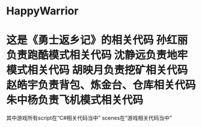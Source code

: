 # HappyWarrior
这是《勇士返乡记》的相关代码
孙红丽负责跑酷模式相关代码
沈静远负责地牢模式相关代码
胡映月负责挖矿相关代码
赵皓宇负责背包、炼金台、仓库相关代码
朱中杨负责飞机模式相关代码
=============================================
其中游戏所有script在“C#相关代码当中”
scenes在“游戏相关代码当中”

